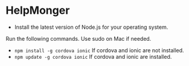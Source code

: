# HelpMonger

* Install the latest version of Node.js for your operating system.

Run the following commands. Use sudo on Mac if needed.

* `npm install -g cordova ionic` If cordova and ionic are not installed.
* `npm update -g cordova ionic` If cordova and ionic are installed.

